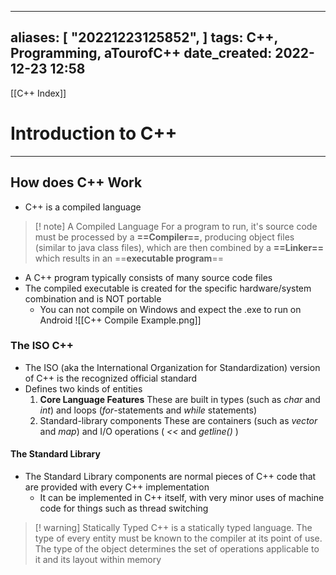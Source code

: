 
---
aliases: [ "20221223125852",  ]
tags: C++, Programming, aTourofC++
date_created: 2022-12-23 12:58
---
[[C++ Index]]
# Introduction to C++
---

## How does C++ Work
- C++ is a compiled language 
>[! note] A Compiled Language 
>For a program to run, it's source code must be processed by a **==Compiler==**, producing object files (similar to java class files), which are then combined by a **==Linker==** which results in an ==**executable program**==
- A C++ program typically consists of many source code files 
- The compiled executable is created for the specific hardware/system combination and is NOT portable 
	- You can not compile on Windows and expect the .exe to run on Android
![[C++ Compile Example.png]]

### The ISO C++
- The ISO (aka the International Organization for Standardization) version of C++ is the recognized official standard
- Defines two kinds of entities
	1. **Core Language Features** 
			These are built in types (such as *char* and *int*) and loops (*for*-statements and *while* statements)
	2. Standard-library components
			These are containers (such as *vector* and *map*) and I/O operations ( *<<* and *getline()* )

#### The Standard Library
- The Standard Library components are normal pieces of C++ code that are provided with every C++ implementation
	- It can be implemented in C++ itself, with very minor uses of machine code for things such as thread switching 
>[! warning] Statically Typed
>C++ is a statically typed language. The type of every entity must be known to the compiler at its point of use. The type of the object determines the set of operations applicable to it and its layout within memory

